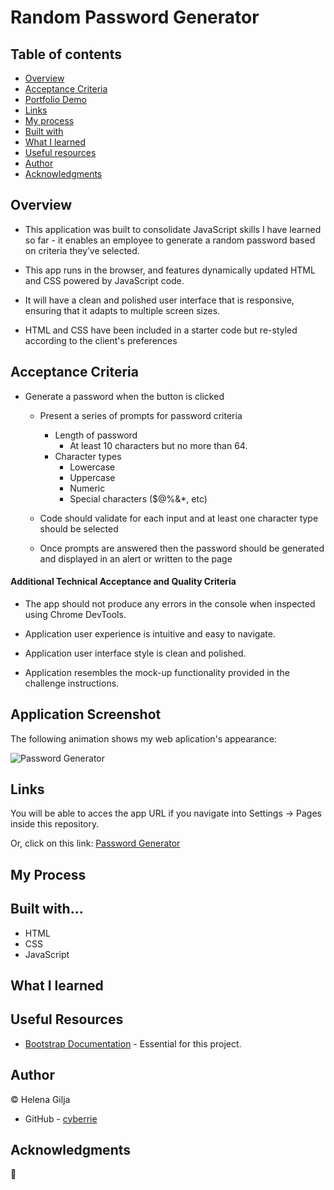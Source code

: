 # Random Password Generator

## Table of contents

- [Overview](#overview)
- [Acceptance Criteria](#acceptance-criteria)
- [Portfolio Demo](#portfolio-demo)
- [Links](#links)
- [My process](#my-process)
- [Built with](#built-with)
- [What I learned](#what-i-learned)
- [Useful resources](#useful-resources)
- [Author](#author)
- [Acknowledgments](#acknowledgments)

## Overview

- This application was built to consolidate JavaScript skills I have learned so far - it enables an employee to generate a random password based on criteria they’ve selected.

- This app runs in the browser, and features dynamically updated HTML and CSS powered by JavaScript code.

- It will have a clean and polished user interface that is responsive, ensuring that it adapts to multiple screen sizes.

- HTML and CSS have been included in a starter code but re-styled according to the client's preferences

## Acceptance Criteria

- Generate a password when the button is clicked

  - Present a series of prompts for password criteria

    - Length of password
      - At least 10 characters but no more than 64.
    - Character types
      - Lowercase
      - Uppercase
      - Numeric
      - Special characters ($@%&\*, etc)

  - Code should validate for each input and at least one character type should be selected

  - Once prompts are answered then the password should be generated and displayed in an alert or written to the page

#### Additional Technical Acceptance and Quality Criteria

- The app should not produce any errors in the console when inspected using Chrome DevTools.

- Application user experience is intuitive and easy to navigate.

- Application user interface style is clean and polished.

- Application resembles the mock-up functionality provided in the challenge instructions.

## Application Screenshot

The following animation shows my web aplication's appearance:

![Password Generator](image)

## Links

You will be able to acces the app URL if you navigate into Settings → Pages inside this repository.

Or, click on this link: [Password Generator](link)

## My Process

## Built with...

- HTML
- CSS
- JavaScript

## What I learned

## Useful Resources

- [Bootstrap Documentation](https://getbootstrap.com/docs/4.3/getting-started/introduction/) - Essential for this project.

## Author

©️ Helena Gilja

- GitHub - [cyberrie](https://github.com/cyberrie)

## Acknowledgments

🌟
